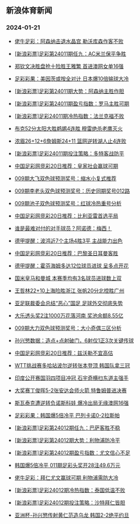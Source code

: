 ## 新浪体育新闻 
### 2024-01-21

+ [佬牛足彩：阿森纳击退水晶宫 勒沃库森作客不败](https://sports.sina.com.cn/l/2024-01-20/doc-inaectxh7601729.shtml)

+ [[新浪彩票]足彩第24011期任九：AC米兰保平争胜](https://sports.sina.com.cn/l/2024-01-20/doc-inaecprk7712795.shtml)

+ [郑钦文决胜盘抢十险胜王雅繁 首进澳网女单16强](https://sports.sina.com.cn/tennis/china/2024-01-20/doc-inaecyfe7494602.shtml)

+ [足彩彩果：美因茨或按全对计 日本爆10倍输球大冷](https://sports.sina.com.cn/l/2024-01-20/doc-inaecpri9931035.shtml)

+ [[新浪彩票]足彩第24011期大势：阿森纳主胜作胆](https://sports.sina.com.cn/l/2024-01-20/doc-inaecprp7368880.shtml)

+ [[新浪彩票]足彩第24011期盈亏指数：罗马主胜可期](https://sports.sina.com.cn/l/2024-01-20/doc-inaecprn0592247.shtml)

+ [[新浪彩票]足彩24011期冷热指数：法兰克福不败](https://sports.sina.com.cn/l/2024-01-20/doc-inaecprp7370009.shtml)

+ [布克52分太阳大胜鹈鹕4连胜 穆雷绝杀老鹰灭火](https://sports.sina.com.cn/basketball/nba/2024-01-20/doc-inaecyfh0369790.shtml)

+ [浓眉26+12+6詹姆斯24+11 篮网逆转湖人止4连败](https://sports.sina.com.cn/basketball/nba/2024-01-20/doc-inaeeenz9601754.shtml)

+ [[新浪彩票]足彩24011期投注策略：多特客战防平](https://sports.sina.com.cn/l/2024-01-20/doc-inaecprp7369271.shtml)

+ [中国足彩网竞彩20日推荐：皇家社会赢球可期](https://sports.sina.com.cn/l/2024-01-20/doc-inaecyfi7153884.shtml)

+ [009期大飞双色球预测奖号：缩水小复式推荐](https://sports.sina.com.cn/l/2024-01-20/doc-inaeafvy0580357.shtml)

+ [009期李老头双色球预测奖号：历史同期奖号012路](https://sports.sina.com.cn/l/2024-01-20/doc-inaeafvy0582483.shtml)

+ [009期池子双色球预测奖号：红球冷热重号分析](https://sports.sina.com.cn/l/2024-01-20/doc-inaczzqf8141787.shtml)

+ [中国足彩网竞彩20日推荐：比利亚雷首选平局](https://sports.sina.com.cn/l/2024-01-20/doc-inaecyfe7500761.shtml)

+ [谁是最难对付的对手球员？阿诺德：梅西！](https://sports.sina.com.cn/g/pl/2024-01-20/doc-inaeekux9496716.shtml)

+ [德甲提醒：波鸿近7个主场4胜3平 主战能力出色](https://sports.sina.com.cn/l/2024-01-20/doc-inaeafwc8030047.shtml)

+ [中国足彩网竞彩20日推荐：巴黎圣日耳曼客胜](https://sports.sina.com.cn/l/2024-01-20/doc-inaecyfi7153835.shtml)

+ [德甲提醒：霍芬海姆多达12位球员进球 呈多点开花](https://sports.sina.com.cn/l/2024-01-20/doc-inaeafvy0601744.shtml)

+ [国米皇马和曼城 本赛季均有3名球员进球数上双](https://sports.sina.com.cn/g/pl/2024-01-20/doc-inaeekvc6925046.shtml)

+ [王哲林22+10上海险胜浙江 张帆20分北控胜广州](https://sports.sina.com.cn/basketball/cba/2024-01-20/doc-inaeevkx6711335.shtml)

+ [亚足联裁委会总结“恶心”国足 足球外交彻底失势](https://sports.sina.com.cn/china/2024-01-20/doc-inaeekux9507223.shtml)

+ [大乐透头奖2注1000万花落河南 奖池余额8.55亿](https://sports.sina.com.cn/l/2024-01-20/doc-inaeevkv9936574.shtml)

+ [009期大力双色球预测奖号：大小奇偶三区分析](https://sports.sina.com.cn/l/2024-01-20/doc-inaeafwa1235064.shtml)

+ [孙兴慜数据：造点+点射破门，6射仅1正3次关键传球](https://sports.sina.com.cn/china/asia/2024-01-20/doc-inaeevkt9288571.shtml)

+ [中国足彩网竞彩20日推荐：兹沃勒不宜高估](https://sports.sina.com.cn/l/2024-01-20/doc-inaecyfh0376514.shtml)

+ [WTT挑战赛多哈站波尔逆转张本登顶 韩国队拿三冠](https://sports.sina.com.cn/others/pingpang/2024-01-21/doc-inaeffyr9701658.shtml)

+ [印度公开赛国羽四项目冲冠 石宇奇横扫东道主强手](https://sports.sina.com.cn/others/badmin/2024-01-21/doc-inaeffyr9701335.shtml)

+ [大奖赛丁俊晖5-2张安达会师火箭 特鲁姆普进决赛](https://sports.sina.com.cn/others/snooker/2024-01-20/doc-inaeeepf7040139.shtml)

+ [斯瓦泰克遭逆转负诺斯科娃 爆冷出局无缘澳网16强](https://sports.sina.com.cn/tennis/wta/2024-01-20/doc-inaeeray0042240.shtml)

+ [足彩彩果：韩国爆5倍冷平 巴列卡诺0-2拉斯帕](https://sports.sina.com.cn/l/2024-01-21/doc-inaefsqp6245272.shtml)

+ [[新浪彩票]足彩第24012期任九：巴萨客胜不稳](https://sports.sina.com.cn/l/2024-01-21/doc-inaefsqi8811261.shtml)

+ [[新浪彩票]足彩第24012期大势：利物浦防冷平](https://sports.sina.com.cn/l/2024-01-21/doc-inaefsqp6245538.shtml)

+ [[新浪彩票]足彩第24012期盈亏指数：尤文信心不足](https://sports.sina.com.cn/l/2024-01-21/doc-inaefsqi8811824.shtml)

+ [韩国爆5倍冷平 011期足彩头奖开28注49.6万元](https://sports.sina.com.cn/l/2024-01-21/doc-inaefsqp6245272.shtml)

+ [佬牛足彩：拜仁尤文赢球可期 利物浦需防大冷](https://sports.sina.com.cn/l/2024-01-21/doc-inaefwwh6486201.shtml)

+ [[新浪彩票]足彩24012期冷热指数：泰国低温不败](https://sports.sina.com.cn/l/2024-01-21/doc-inaefsqm9469059.shtml)

+ [[新浪彩票]足彩24012期投注策略：沙特拜仁皆胆](https://sports.sina.com.cn/l/2024-01-21/doc-inaefsqk6592346.shtml)

+ [亚洲杯-孙兴慜传射黄仁范造乌龙 韩国2-2绝平约旦](https://sports.sina.com.cn/china/asia/2024-01-20/doc-inaeevkv9933844.shtml)

